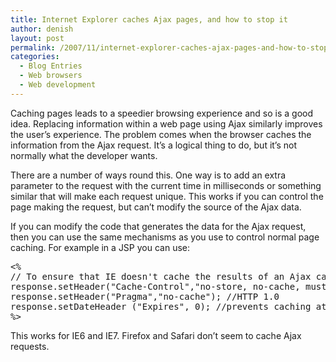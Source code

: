 ```yaml
---
title: Internet Explorer caches Ajax pages, and how to stop it
author: denish
layout: post
permalink: /2007/11/internet-explorer-caches-ajax-pages-and-how-to-stop-it/
categories:
  - Blog Entries
  - Web browsers
  - Web development
---
```

Caching pages leads to a speedier browsing experience and so is a good idea. Replacing information within a web page using Ajax similarly improves the user&#8217;s experience. The problem comes when the browser caches the information from the Ajax request. It&#8217;s a logical thing to do, but it&#8217;s not normally what the developer wants.

There are a number of ways round this. <!--more--> One way is to add an extra parameter to the request with the current time in milliseconds or something similar that will make each request unique. This works if you can control the page making the request, but can&#8217;t modify the source of the Ajax data.

If you can modify the code that generates the data for the Ajax request, then you can use the same mechanisms as you use to control normal page caching. For example in a JSP you can use:

<pre class="brush:javascript">&lt;%
// To ensure that IE doesn't cache the results of an Ajax call
response.setHeader("Cache-Control","no-store, no-cache, must-revalidate"); //HTTP 1.1
response.setHeader("Pragma","no-cache"); //HTTP 1.0
response.setDateHeader ("Expires", 0); //prevents caching at the proxy server
%&gt;</pre>

This works for IE6 and IE7. Firefox and Safari don&#8217;t seem to cache Ajax requests.